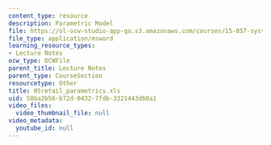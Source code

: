 ```yaml
---
content_type: resource
description: Parametric Model
file: https://ol-ocw-studio-app-qa.s3.amazonaws.com/courses/15-057-systems-optimization-spring-2003/50ba2b56b72d04327fdb3321443d60a1_05retail_parametrics.xls
file_type: application/msword
learning_resource_types:
- Lecture Notes
ocw_type: OCWFile
parent_title: Lecture Notes
parent_type: CourseSection
resourcetype: Other
title: 05retail_parametrics.xls
uid: 50ba2b56-b72d-0432-7fdb-3321443d60a1
video_files:
  video_thumbnail_file: null
video_metadata:
  youtube_id: null
---
```

